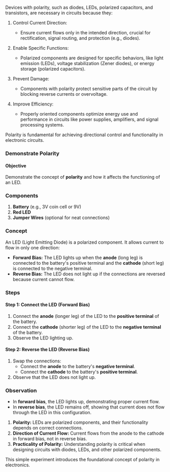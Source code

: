 Devices with polarity, such as diodes, LEDs, polarized capacitors, and transistors, are necessary in circuits because they:

1. Control Current Direction:
   - Ensure current flows only in the intended direction, crucial for rectification, signal routing, and protection (e.g., diodes).

2. Enable Specific Functions:
   - Polarized components are designed for specific behaviors, like light emission (LEDs), voltage stabilization (Zener diodes), or energy storage (polarized capacitors).

3. Prevent Damage:
   - Components with polarity protect sensitive parts of the circuit by blocking reverse currents or overvoltage.

4. Improve Efficiency:
   - Properly oriented components optimize energy use and performance in circuits like power supplies, amplifiers, and signal processing systems.

Polarity is fundamental for achieving directional control and functionality in electronic circuits.

### **Demonstrate Polarity**

#### **Objective**
Demonstrate the concept of **polarity** and how it affects the functioning of an LED.


### **Components**

1. **Battery** (e.g., 3V coin cell or 9V)
2. **Red LED**
3. **Jumper Wires** (optional for neat connections)

### **Concept**

An LED (Light Emitting Diode) is a polarized component. It allows current to flow in only one direction:
- **Forward Bias:** The LED lights up when the **anode** (long leg) is connected to the battery's positive terminal and the **cathode** (short leg) is connected to the negative terminal.
- **Reverse Bias:** The LED does not light up if the connections are reversed because current cannot flow.

### **Steps**

#### Step 1: Connect the LED (Forward Bias)

1. Connect the **anode** (longer leg) of the LED to the **positive terminal** of the battery.
2. Connect the **cathode** (shorter leg) of the LED to the **negative terminal** of the battery.
3. Observe the LED lighting up.

#### Step 2: Reverse the LED (Reverse Bias)

1. Swap the connections:
   - Connect the **anode** to the battery's **negative terminal**.
   - Connect the **cathode** to the battery's **positive terminal**.
2. Observe that the LED does not light up.

### **Observation**

- In **forward bias**, the LED lights up, demonstrating proper current flow.
- In **reverse bias**, the LED remains off, showing that current does not flow through the LED in this configuration.

1. **Polarity:** LEDs are polarized components, and their functionality depends on correct connections.
2. **Direction of Current Flow:** Current flows from the anode to the cathode in forward bias, not in reverse bias.
3. **Practicality of Polarity:** Understanding polarity is critical when designing circuits with diodes, LEDs, and other polarized components.

This simple experiment introduces the foundational concept of polarity in electronics.
